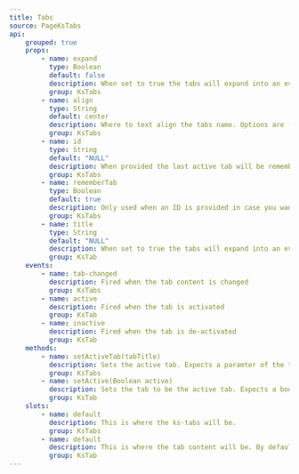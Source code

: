 ```yaml
---
title: Tabs
source: PageKsTabs
api:
    grouped: true
    props: 
        - name: expand
          type: Boolean
          default: false
          description: When set to true the tabs will expand into an even width
          group: KsTabs
        - name: align
          type: String
          default: center
          description: Where to text align the tabs name. Options are ('left', 'center', 'right')
          group: KsTabs
        - name: id
          type: String
          default: "NULL"
          description: When provided the last active tab will be remembered unless the rememberTab prop is set to false
          group: KsTabs
        - name: rememberTab
          type: Boolean
          default: true
          description: Only used when an ID is provided in case you want to use an id without remembering the tab selection.
          group: KsTabs
        - name: title
          type: String
          default: "NULL"
          description: When set to true the tabs will expand into an even width
          group: KsTab
    events: 
        - name: tab-changed
          description: Fired when the tab content is changed
          group: KsTabs
        - name: active
          description: Fired when the tab is activated
          group: KsTab
        - name: inactive
          description: Fired when the tab is de-activated
          group: KsTab
    methods:
        - name: setActiveTab(tabTitle)
          description: Sets the active tab. Expects a paramter of the title
          group: KsTabs
        - name: setActive(Boolean active)
          description: Sets the tab to be the active tab. Expects a boolean
          group: KsTab
    slots:
        - name: default
          description: This is where the ks-tabs will be.
          group: KsTabs
        - name: default
          description: This is where the tab content will be. By default the non-active tabs are not in the DOM. So the mounted will not be called until it is the active tab.
          group: KsTab
---
```

